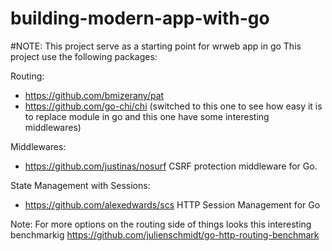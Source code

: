 # building-modern-app-with-go

#NOTE: This project serve as a starting point for wrweb app in go
This project use the following packages:

Routing:
- https://github.com/bmizerany/pat
- https://github.com/go-chi/chi (switched to this one to see how easy it is to replace module
 in go and this one have some interesting middlewares)
 
Middlewares:
- https://github.com/justinas/nosurf CSRF protection middleware for Go.

State Management with Sessions:
- https://github.com/alexedwards/scs HTTP Session Management for Go



Note: For more options on the routing side of things
      looks this interesting benchmarkig
https://github.com/julienschmidt/go-http-routing-benchmark
